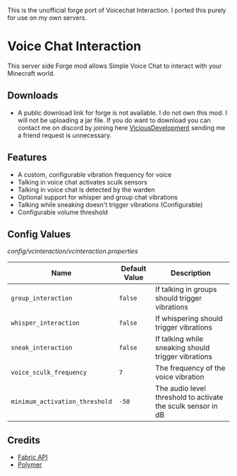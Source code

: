 This is the unofficial forge port of Voicechat Interaction. I ported this purely for use on my own servers.

# Voice Chat Interaction

This server side Forge mod allows Simple Voice Chat to interact with your Minecraft world.

## Downloads

- A public download link for forge is not available. I do not own this mod. I will not be uploading a jar file. If you do want to download you can contact me on discord by joining here [ViciousDevelopment](https://discord.gg/rsYYBgwnRJ) sending me a friend request is unnecessary.


## Features

- A custom, configurable vibration frequency for voice
- Talking in voice chat activates sculk sensors
- Talking in voice chat is detected by the warden
- Optional support for whisper and group chat vibrations
- Talking while sneaking doesn't trigger vibrations (Configurable)
- Configurable volume threshold

## Config Values

*config/vcinteraction/vcinteraction.properties*

|Name| Default Value | Description                                                  |
|---|---------------|--------------------------------------------------------------|
|`group_interaction`| `false`       | If talking in groups should trigger vibrations               |
|`whisper_interaction`| `false`       | If whispering should trigger vibrations                      |
|`sneak_interaction`| `false`       | If talking while sneaking should trigger vibrations          |
|`voice_sculk_frequency`| `7`           | The frequency of the voice vibration                         |
|`minimum_activation_threshold`| `-50`         | The audio level threshold to activate the sculk sensor in dB |

## Credits

- [Fabric API](https://github.com/FabricMC/fabric)
- [Polymer](https://github.com/Patbox/polymer)
